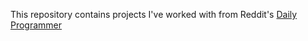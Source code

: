 This repository contains projects I've worked with from Reddit's
[Daily Programmer](http://www.reddit.com/r/dailyprogrammer/)